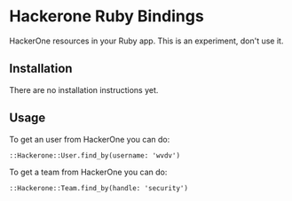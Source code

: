 # Hackerone Ruby Bindings

HackerOne resources in your Ruby app. This is an experiment, don't use it.

## Installation

There are no installation instructions yet.

## Usage

To get an user from HackerOne you can do:
```lang=ruby
::Hackerone::User.find_by(username: 'wvdv')
```

To get a team from HackerOne you can do:
```lang=ruby
::Hackerone::Team.find_by(handle: 'security')
```


